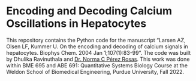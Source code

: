 # Encoding and Decoding Calcium Oscillations in Hepatocytes

This repository contains the Python code for the manuscript  “Larsen AZ, Olsen LF, Kummer U. On the encoding and decoding of calcium signals in hepatocytes. Biophys Chem. 2004 Jan 1;107(1):83-99”. The code was built by Dhulika Ravinuthala and [Dr. Norma C Pérez Rosas](https://www.linkedin.com/in/nprzrosas). This work was done within BME 695 and ABE 691: Quantitative Systems Biology Course at the Weldon School of Biomedical Engineering, Purdue University, Fall 2022. 



